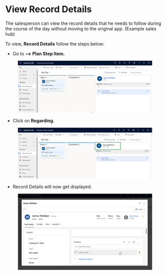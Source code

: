 # View Record Details

The salesperson can view the record details that he needs to follow during the course of the day without moving to the original app. (Example sales hub)

To view, **Record Details** follow the steps below:

* Go to **--> Plan Step Item.**

<figure><img src="../../../.gitbook/assets/VIew recod details_1 (1).png" alt=""><figcaption></figcaption></figure>

* Click on **Regarding.**

<figure><img src="../../../.gitbook/assets/VIew recod details_2.png" alt=""><figcaption></figcaption></figure>

* Record Details will now get displayed.

<figure><img src="../../../.gitbook/assets/VIew recod details_3.png" alt=""><figcaption></figcaption></figure>
